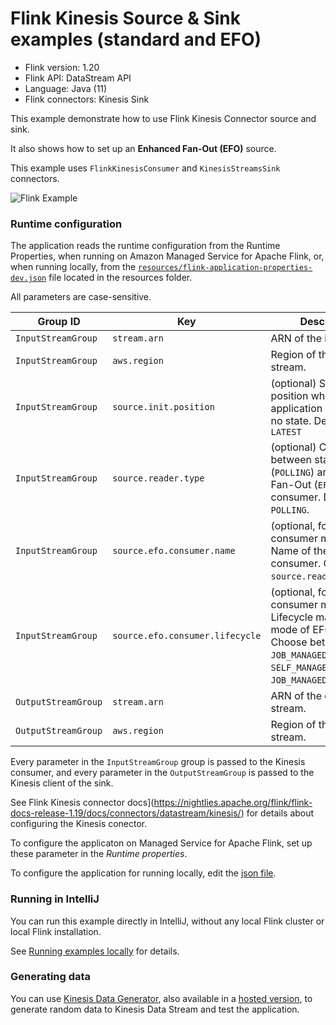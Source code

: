 # Flink Kinesis Source & Sink examples (standard and EFO)

* Flink version: 1.20
* Flink API: DataStream API
* Language: Java (11)
* Flink connectors: Kinesis Sink


This example demonstrate how to use Flink Kinesis Connector source and sink.

It also shows how to set up an **Enhanced Fan-Out (EFO)** source.

This example uses `FlinkKinesisConsumer` and `KinesisStreamsSink` connectors.

![Flink Example](images/flink-kinesis-example.png)

### Runtime configuration

The application reads the runtime configuration from the Runtime Properties, when running on Amazon Managed Service for Apache Flink,
or, when running locally, from the [`resources/flink-application-properties-dev.json`](resources/flink-application-properties-dev.json) file located in the resources folder.

All parameters are case-sensitive.

| Group ID        | Key                             | Description                                                                                                                                                  | 
|-----------------|---------------------------------|--------------------------------------------------------------------------------------------------------------------------------------------------------------|
| `InputStreamGroup`  | `stream.arn`                    | ARN of the input stream.                                                                                                                                     |
| `InputStreamGroup`  | `aws.region`                    | Region of the input stream.                                                                                                                                  |
| `InputStreamGroup`  | `source.init.position`          | (optional) Starting position when the application starts with no state. Default is `LATEST`                                                                  |
| `InputStreamGroup` | `source.reader.type`            | (optional) Choose between standard (`POLLING`) and Enhanced Fan-Out (`EFO`) consumer. Default is `POLLING`.                                                  |
| `InputStreamGroup` | `source.efo.consumer.name`      | (optional, for EFO consumer mode only) Name of the EFO consumer. Only used if `source.reader.type=EFO`.                                                      |
| `InputStreamGroup` | `source.efo.consumer.lifecycle` | (optional, for EFO consumer mode only) Lifecycle management mode of EFO consumer. Choose between `JOB_MANAGED` and `SELF_MANAGED`. Default is `JOB_MANAGED`. |
| `OutputStreamGroup` | `stream.arn`                    | ARN of the output stream.                                                                                                                                    |
| `OutputStreamGroup`  | `aws.region`                    | Region of the output stream.                                                                                                                                 |

Every parameter in the `InputStreamGroup` group is passed to the Kinesis consumer, and every parameter in the `OutputStreamGroup` is passed to the Kinesis client of the sink.

See Flink Kinesis connector docs](https://nightlies.apache.org/flink/flink-docs-release-1.19/docs/connectors/datastream/kinesis/) for details about configuring the Kinesis conector.

To configure the applicaton on Managed Service for Apache Flink, set up these parameter in the *Runtime properties*.

To configure the application for running locally, edit the [json file](resources/flink-application-properties-dev.json).

### Running in IntelliJ

You can run this example directly in IntelliJ, without any local Flink cluster or local Flink installation.

See [Running examples locally](../running-examples-locally.md) for details.

### Generating data

You can use [Kinesis Data Generator](https://github.com/awslabs/amazon-kinesis-data-generator), 
also available in a [hosted version](https://awslabs.github.io/amazon-kinesis-data-generator/web/producer.html),
to generate random data to Kinesis Data Stream and test the application.
